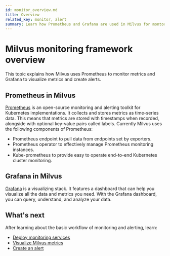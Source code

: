 ```yaml
---
id: monitor_overview.md
title: Overview
related_key: monitor, alert
summary: Learn how Prometheus and Grafana are used in Milvus for montoring and alerting services.
---
```


# Milvus monitoring framework overview

This topic explains how Milvus uses Prometheus to monitor metrics and Grafana to visualize metrics and create alerts.

## Prometheus in Milvus
[Prometheus](https://prometheus.io/docs/introduction/overview/) is an open-source monitoring and alerting toolkit for Kubernetes implementations. It collects and stores metrics as time-series data. This means that metrics are stored with timestamps when recorded, alongside with optional key-value pairs called labels. 
Currently Milvus uses the following components of Prometheus:
- Prometheus endpoint to  pull data from endpoints set by exporters.
- Prometheus operator to effectively manage Prometheus monitoring instances.
- Kube-prometheus to provide easy to operate end-to-end Kubernetes cluster monitoring.

## Grafana in Milvus
[Grafana](https://grafana.com/docs/grafana/latest/introduction/) is a visualizing stack. It features a dashboard that can help you visualize all the data and metrics you need. With the Grafana dashboard, you can query, understand, and analyze your data.



## What's next
After learning about the basic workflow of monitoring and alerting, learn:
- [Deploy monitoring services](monitor.md)
- [Visualize Milvus metrics](visualize.md)
- [Create an alert](alert.md)
